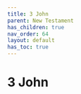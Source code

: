 ```yaml
---
title: 3 John
parent: New Testament
has_children: true
nav_order: 64
layout: default
has_toc: true
---
```


# 3 John
